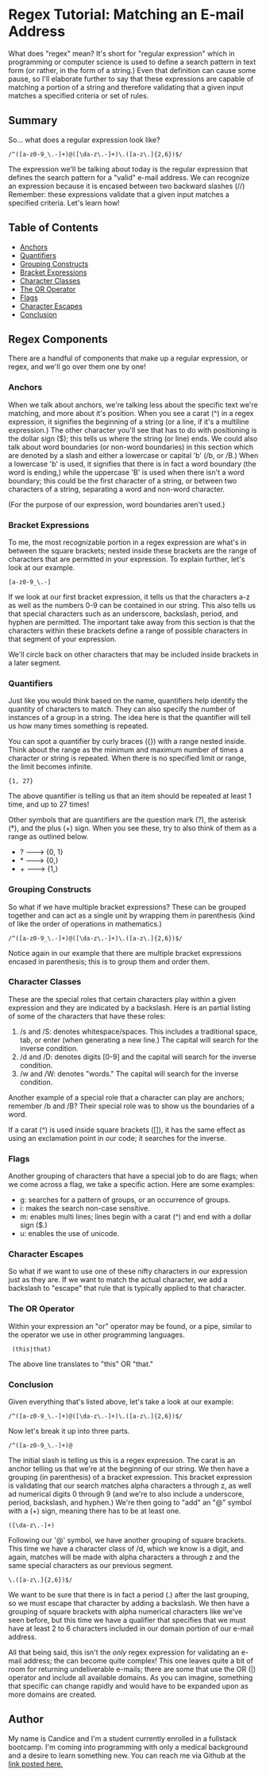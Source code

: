 # Regex Tutorial: Matching an E-mail Address

What does "regex" mean? It's short for "regular expression" which in programming or computer science is used to define a search pattern in text form (or rather, in the form of a string.) Even that definition can cause some pause, so I'll elaborate further to say that these expressions are capable of matching a portion of a string and therefore validating that a given input matches a specified criteria or set of rules. 

## Summary

So... what does a regular expression look like? 

``` /^([a-z0-9_\.-]+)@([\da-z\.-]+)\.([a-z\.]{2,6})$/ ```

The expression we'll be talking about today is the regular expression that defines the search pattern for a "valid" e-mail address. We can recognize an expression because it is encased between two backward slashes (//) Remember: these expressions validate that a given input matches a specified criteria. Let's learn how! 


## Table of Contents

- [Anchors](#anchors)
- [Quantifiers](#quantifiers)
- [Grouping Constructs](#grouping-constructs)
- [Bracket Expressions](#bracket-expressions)
- [Character Classes](#character-classes)
- [The OR Operator](#the-or-operator)
- [Flags](#flags)
- [Character Escapes](#character-escapes)
- [Conclusion](#conclusion)

## Regex Components

There are a handful of components that make up a regular expression, or regex, and we'll go over them one by one!

### Anchors

When we talk about anchors, we're talking less about the specific text we're matching, and more about it's position. When you see a carat (^) in a regex expression, it signifies the beginning of a string (or a  line, if it's a multiline expression.) The other character you'll see that has to do with positioning is the dollar sign ($); this tells us where the string (or line) ends. We could also talk about word boundaries (or non-word boundaries) in this section which are denoted by a slash and either a lowercase or capital 'b' (/b, or /B.) When a lowercase 'b' is used, it signifies that there is in fact a word boundary (the word is ending,) while the uppercase 'B' is used when there isn't a word boundary; this could be the first character of a string, or between two characters of a string, separating a word and non-word character. 

(For the purpose of our expression, word boundaries aren't used.)

### Bracket Expressions

To me, the most recognizable portion in a regex expression are what's in between the square brackets; nested inside these brackets are the range of characters that are permitted in your expression. To explain further, let's look at our example. 

```[a-z0-9_\.-]```

If we look at our first bracket expression, it tells us that the characters a-z as well as the numbers 0-9 can be contained in our string. This also tells us that special characters such as an underscore, backslash, period, and hyphen are permitted. The important take away from this section is that the characters within these brackets define a range of possible characters in that segment of your expression. 

We'll circle back on other characters that may be included inside brackets in a later segment. 

### Quantifiers

Just like you would think based on the name, quantifiers help identify the quantity of characters to match. They can also specify the number of instances of a group in a string. The idea here is that the quantifier will tell us how many times something is repeated. 

You can spot a quantifier by curly braces ({}) with a range nested inside. Think about the range as the minimum and maximum number of times a character or string is repeated. When there is no specified limit or range, the limit becomes infinite. 

```{1, 27}```

The above quantifier is telling us that an item should be repeated at least 1 time, and up to 27 times!

Other symbols that are quantifiers are the question mark (?), the asterisk (*), and the plus (+) sign. When you see these, try to also think of them as a range as outlined below. 

* ? ---> {0, 1}
* \* ---> {0,}
* \+ ---> {1,}

### Grouping Constructs

So what if we have multiple bracket expressions? These can be grouped together and can act as a single unit by wrapping them in parenthesis (kind of like the order of operations in mathematics.)

``` /^([a-z0-9_\.-]+)@([\da-z\.-]+)\.([a-z\.]{2,6})$/ ```

Notice again in our example that there are multiple bracket expressions encased in parenthesis; this is to group them and order them. 

### Character Classes
These are the special roles that certain characters play within a given expression and they are indicated by a backslash. Here is an partial listing of some of the characters that have these roles: 

1. /s and /S: denotes whitespace/spaces. This includes a traditional space, tab, or enter (when generating a new line.) The capital will search for the inverse condition.
2. /d and /D: denotes digits [0-9] and the capital will search for the inverse condition.
3. /w and /W: denotes "words." The capital will search for the inverse condition. 

Another example of a special role that a character can play are anchors; remember /b and /B? Their special role was to show us the boundaries of a word. 

If a carat (^) is used inside square brackets ([]), it has the same effect as using an exclamation point in our code; it searches for the inverse. 

### Flags
Another grouping of characters that have a special job to do are flags; when we come across a flag, we take a specific action. Here are some examples: 

* g: searches for a pattern of groups, or an occurrence of groups. 
* i: makes the search non-case sensitive. 
* m: enables multi lines; lines begin with a carat (^) and end with a dollar sign ($.)
* u: enables the use of unicode. 

### Character Escapes
So what if we want to use one of these nifty characters in our expression just as they are. If we want to match the actual character, we add a backslash to "escape" that rule that is typically applied to that character. 

### The OR Operator

Within your expression an "or" operator may be found, or a pipe, similar to the operator we use in other programming languages. 

``` (this|that)```

The above line translates to "this" OR "that."

### Conclusion

Given everything that's listed above, let's take a look at our example: 

``` /^([a-z0-9_\.-]+)@([\da-z\.-]+)\.([a-z\.]{2,6})$/ ```

Now let's break it up into three parts.

```/^([a-z0-9_\.-]+)@```

The initial slash is telling us this is a regex expression. The carat is an anchor telling us that we're at the beginning of our string. We then have a grouping (in parenthesis) of a bracket expression. This bracket expression is validating that our search matches alpha characters a through z, as well ad numerical digits 0 through 9 (and we're to also include a underscore, period, backslash, and hyphen.) We're then going to "add" an "@" symbol with a (+) sign, meaning there has to be at least one. 

```([\da-z\.-]+)```

Following our '@' symbol, we have another grouping of square brackets. This time we have a character class of /d, which we know is a digit, and again, matches will be made with alpha characters a through z and the same special characters as our previous segment. 

```\.([a-z\.]{2,6})$/```

We want to be sure that there is in fact a period (.) after the last grouping, so we must escape that character by adding a backslash. We then have a grouping of square brackets with alpha numerical characters like we've seen before, but this time we have a qualifier that specifies that we must have at least 2 to 6 characters included in our domain portion of our e-mail address. 

All that being said, this isn't the *only* regex expression for validating an e-mail address; the can become quite complex! This one leaves quite a bit of room for returning undeliverable e-mails; there are some that use the OR (|) operator and include all available domains. As you can imagine, something that specific can change rapidly and would have to be expanded upon as more domains are created. 

## Author

My name is Candice and I'm a student currently enrolled in a fullstack bootcamp. I'm coming into programming with only a medical background and a desire to learn something new. You can reach me via Github at the [link posted here.](https://github.com/zeebigbadkitty)
